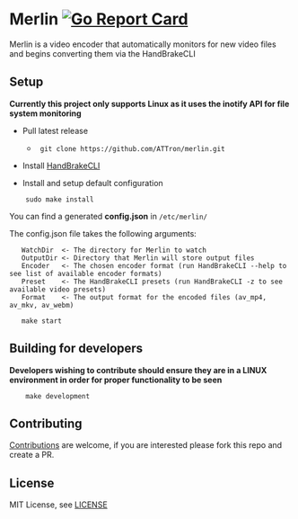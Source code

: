 # Merlin [![Go Report Card](https://goreportcard.com/badge/github.com/attron/merlin)](https://goreportcard.com/report/github.com/attron/merlin)
Merlin is a video encoder that automatically monitors for new video files and begins converting them via the HandBrakeCLI

## Setup
**Currently this project only supports Linux as it uses the inotify API for file system monitoring**

* Pull latest release
    * ``` git clone https://github.com/ATTron/merlin.git```

* Install [HandBrakeCLI](https://handbrake.fr/downloads.php)

* Install and setup default configuration
```
    sudo make install
```

You can find a generated **config.json** in ``` /etc/merlin/ ```

The config.json file takes the following arguments:
```
   WatchDir  <- The directory for Merlin to watch
   OutputDir <- Directory that Merlin will store output files
   Encoder   <- The chosen encoder format (run HandBrakeCLI --help to see list of available encoder formats)
   Preset    <- The HandBrakeCLI presets (run HandBrakeCLI -z to see available video presets)
   Format    <- The output format for the encoded files (av_mp4, av_mkv, av_webm)
```

```
   make start 
```

## Building for developers
**Developers wishing to contribute should ensure they are in a LINUX environment in order for proper functionality to be seen**
```
    make development
```  

## Contributing
[Contributions](https://github.com/attron/merlin/issues?q=is%3Aissue+is%3Aopen) are welcome, if you are interested please fork this repo and create a PR.

## License
MIT License, see [LICENSE](https://github.com/attron/merlin/blob/master/LICENSE)